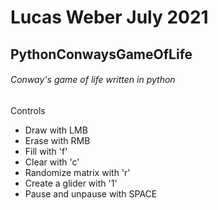 # Lucas Weber July 2021
## PythonConwaysGameOfLife
###### Conway's game of life written in python
Controls
- Draw with LMB
- Erase with RMB
- Fill with 'f'
- Clear with 'c'
- Randomize matrix with 'r'
- Create a glider with '1'
- Pause and unpause with SPACE
